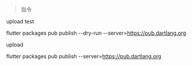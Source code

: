 > 指令

upload test

flutter packages pub publish --dry-run --server=https://pub.dartlang.org


upload

flutter packages pub publish  --server=https://pub.dartlang.org
